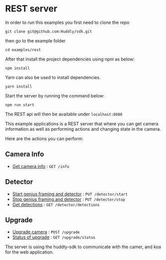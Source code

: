 # REST server
In order to run this examples you first need to clone the repo
```
git clone git@github.com:Huddly/sdk.git
```

then go to the example folder
```
cd examples/rest
```
After that install the project dependencies using npm as below:
```
npm install
```
Yarn can also be used to install dependencies.
```
yarn install
```

Start the server by running the command below:
```
npm run start
```

The REST api will then be available under ```localhost:8080```

This example applications is a REST server that where you can get camera information as well as performing actions and changing state in the camera.

Here are the actions you can perform:

## Camera Info
* [Get camera info](rest-api/camera-info.html) : `GET /info`

## Detector
* [Start genius framing and detector](rest-api/detector-start.html) : `PUT /detector/start`
* [Stop genius framing and detector](rest-api/detector-stop-.html) : `PUT /detector/stop`
* [Get detections](rest-api/get-detections.html) : `GET /detector/detections`

## Upgrade
* [Upgrade camera](rest-api/upgrade.html) : `POST /upgrade`
* [Status of upgrade](rest-api/upgrade-status.html) : `GET /upgrade/status`

The server is using the huddly-sdk to communicate with the camer, and koa for the web application.
